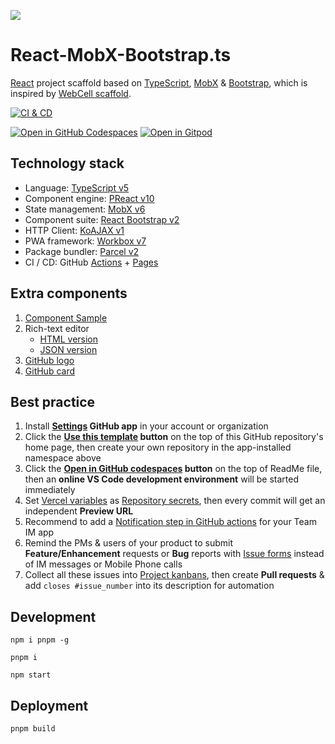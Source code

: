 ![](src/image/logo.png)

# React-MobX-Bootstrap.ts

[React][1] project scaffold based on [TypeScript][2], [MobX][3] & [Bootstrap][4], which is inspired by [WebCell scaffold][5].

[![CI & CD](https://github.com/idea2app/React-MobX-Bootstrap-ts/actions/workflows/main.yml/badge.svg)][6]

[![Open in GitHub Codespaces](https://github.com/codespaces/badge.svg)][7]
[![Open in Gitpod](https://gitpod.io/button/open-in-gitpod.svg)][8]

## Technology stack

-   Language: [TypeScript v5][9]
-   Component engine: [PReact v10][10]
-   State management: [MobX v6][11]
-   Component suite: [React Bootstrap v2][12]
-   HTTP Client: [KoAJAX v1][13]
-   PWA framework: [Workbox v7][14]
-   Package bundler: [Parcel v2][15]
-   CI / CD: GitHub [Actions][16] + [Pages][17]

## Extra components

1.  [Component Sample](src/component/TSXSample.tsx)
2.  Rich-text editor
    -   [HTML version][18]
    -   [JSON version](src/component/Editor.tsx)
3.  [GitHub logo](src/component/Git/Logo.tsx)
4.  [GitHub card](src/component/Git/Card.tsx)

## Best practice

1.  Install **[Settings][19] GitHub app** in your account or organization
2.  Click the **[Use this template][20] button** on the top of this GitHub repository's home page, then create your own repository in the app-installed namespace above
3.  Click the **[Open in GitHub codespaces][7] button** on the top of ReadMe file, then an **online VS Code development environment** will be started immediately
4.  Set [Vercel variables][21] as [Repository secrets][22], then every commit will get an independent **Preview URL**
5.  Recommend to add a [Notification step in GitHub actions][23] for your Team IM app
6.  Remind the PMs & users of your product to submit **Feature/Enhancement** requests or **Bug** reports with [Issue forms][24] instead of IM messages or Mobile Phone calls
7.  Collect all these issues into [Project kanbans][25], then create **Pull requests** & add `closes #issue_number` into its description for automation

## Development

```shell
npm i pnpm -g

pnpm i

npm start
```

## Deployment

```shell
pnpm build
```

[1]: https://react.dev/
[2]: https://www.typescriptlang.org/
[3]: https://mobx.js.org/
[4]: https://getbootstrap.com/
[5]: https://github.com/EasyWebApp/scaffold
[6]: https://github.com/idea2app/React-MobX-Bootstrap-ts/actions/workflows/main.yml
[7]: https://codespaces.new/idea2app/React-MobX-Bootstrap-ts
[8]: https://gitpod.io/?autostart=true#https://github.com/idea2app/React-MobX-Bootstrap-ts
[9]: https://www.typescriptlang.org/
[10]: https://preactjs.com/
[11]: https://mobx.js.org/
[12]: https://react-bootstrap.github.io/
[13]: https://github.com/EasyWebApp/KoAJAX
[14]: https://developers.google.com/web/tools/workbox
[15]: https://parceljs.org/
[16]: https://github.com/features/actions
[17]: https://pages.github.com/
[18]: https://github.com/idea2app/React-Bootstrap-editor
[19]: https://github.com/apps/settings
[20]: https://github.com/new?template_name=React-MobX-Bootstrap-ts&template_owner=idea2app
[21]: https://github.com/idea2app/Next-Bootstrap-ts/blob/80967ed49045af9dbcf4d3695a2c39d53a6f71f1/.github/workflows/pull-request.yml#L9-L11
[22]: https://github.com/idea2app/React-MobX-Bootstrap-ts/settings/secrets/actions
[23]: https://github.com/kaiyuanshe/kaiyuanshe.github.io/blob/bb4675a56bf1d6b207231313da5ed0af7cf0ebd6/.github/workflows/pull-request.yml#L32-L56
[24]: https://github.com/idea2app/React-MobX-Bootstrap-ts/issues/new/choose
[25]: https://github.com/idea2app/React-MobX-Bootstrap-ts/projects
